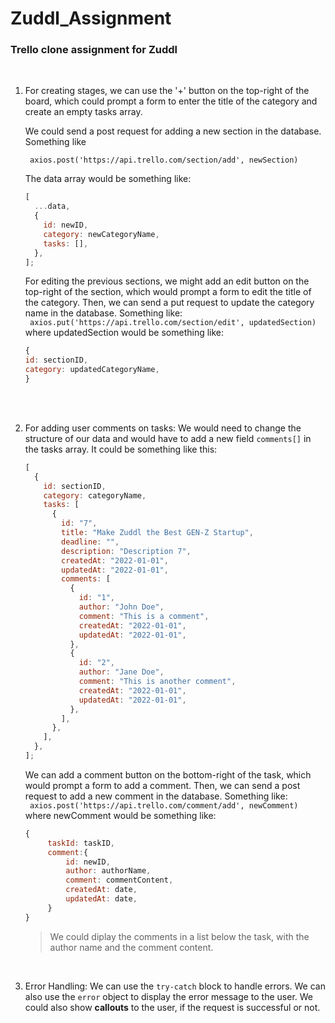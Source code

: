 # Zuddl_Assignment

### Trello clone assignment for Zuddl

<br>

1.  For creating stages, we can use the '+' button on the top-right of the board, which could prompt a form to enter the title of the category and create an empty tasks array.

    We could send a post request for adding a new section in the database. Something like

    ` axios.post('https://api.trello.com/section/add', newSection)`

    The data array would be something like:

    ```js
    [
      ...data,
      {
        id: newID,
        category: newCategoryName,
        tasks: [],
      },
    ];
    ```

    For editing the previous sections, we might add an edit button on the top-right of the section, which would prompt a form to edit the title of the category.
    Then, we can send a put request to update the category name in the database. Something like:
    <br>
    ` axios.put('https://api.trello.com/section/edit', updatedSection)`
    <br>
    where updatedSection would be something like:

    ```js
    {
    id: sectionID,
    category: updatedCategoryName,
    }
    ```

<br>

<br>

2. For adding user comments on tasks:
   We would need to change the structure of our data and would have to add a new field `comments[]` in the tasks array. It could be something like this:

   ```js
   [
     {
       id: sectionID,
       category: categoryName,
       tasks: [
         {
           id: "7",
           title: "Make Zuddl the Best GEN-Z Startup",
           deadline: "",
           description: "Description 7",
           createdAt: "2022-01-01",
           updatedAt: "2022-01-01",
           comments: [
             {
               id: "1",
               author: "John Doe",
               comment: "This is a comment",
               createdAt: "2022-01-01",
               updatedAt: "2022-01-01",
             },
             {
               id: "2",
               author: "Jane Doe",
               comment: "This is another comment",
               createdAt: "2022-01-01",
               updatedAt: "2022-01-01",
             },
           ],
         },
       ],
     },
   ];
   ```

   We can add a comment button on the bottom-right of the task, which would prompt a form to add a comment. Then, we can send a post request to add a new comment in the database. Something like:
   <br>
   ` axios.post('https://api.trello.com/comment/add', newComment)`
   <br>
   where newComment would be something like:

   ```js
   {
        taskId: taskID,
        comment:{
            id: newID,
            author: authorName,
            comment: commentContent,
            createdAt: date,
            updatedAt: date,
        }
   }
   ```

   > We could diplay the comments in a list below the task, with the author name and the comment content.

<br>

3. Error Handling:
   We can use the `try-catch` block to handle errors. We can also use the `error` object to display the error message to the user.
   We could also show **callouts** to the user, if the request is successful or not.
